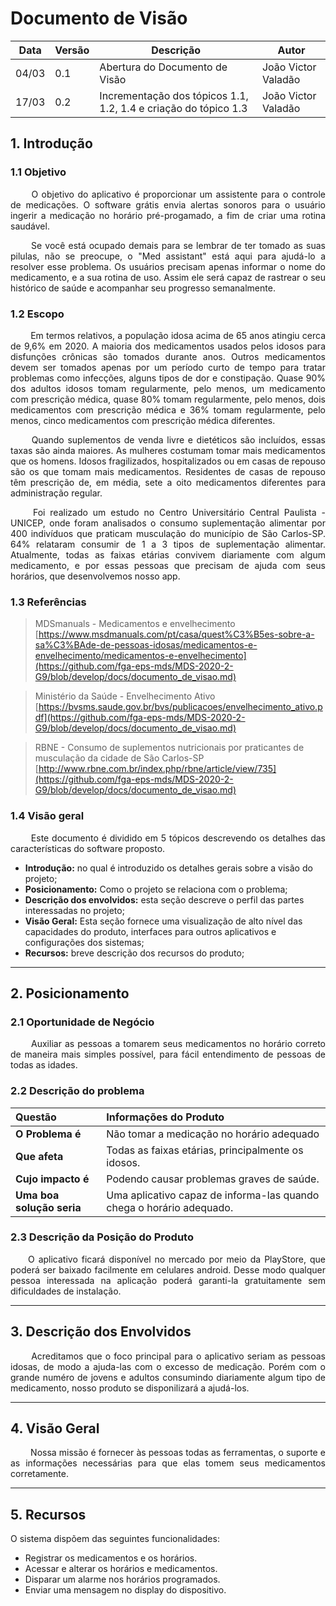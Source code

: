 # Documento de Visão
Data|Versão|Descrição|Autor
-|-|-|-
04/03|0.1|Abertura do Documento de Visão| João Victor Valadão|
17/03|0.2|Incrementação dos tópicos 1.1, 1.2, 1.4 e criação do tópico 1.3|João Victor Valadão|

## 1. <a name="1">Introdução</a>

### 1.1 <a name ="1_1">Objetivo</a>
<p align="justify"> &emsp;&emsp; O objetivo do aplicativo é proporcionar um assistente para o controle de medicações. O software grátis envia alertas sonoros para o usuário ingerir a medicação no horário pré-progamado, a fim de criar uma rotina saudável.</p>
<p align="justify"> &emsp;&emsp; Se você está ocupado demais para se lembrar de ter tomado as suas pilulas, não se preocupe, o "Med assistant" está aqui para ajudá-lo a resolver esse problema. Os usuários precisam apenas informar o nome do medicamento, e a sua rotina de uso. Assim ele será capaz de rastrear o seu histórico de saúde e acompanhar seu progresso semanalmente.</p>

### 1.2 <a name="1_2">Escopo</a>

<p align="justify"> &emsp;&emsp; Em termos relativos, a população idosa acima de 65 anos atingiu cerca de 9,6% em 2020. A maioria dos medicamentos usados pelos idosos para disfunções crônicas são tomados durante anos. Outros medicamentos devem ser tomados apenas por um período curto de tempo para tratar problemas como infecções, alguns tipos de dor e constipação. Quase 90% dos adultos idosos tomam regularmente, pelo menos, um medicamento com prescrição médica, quase 80% tomam regularmente, pelo menos, dois medicamentos com prescrição médica e 36% tomam regularmente, pelo menos, cinco medicamentos com prescrição médica diferentes.

<p align="justify"> &emsp;&emsp;  Quando suplementos de venda livre e dietéticos são incluídos, essas taxas são ainda maiores. As mulheres costumam tomar mais medicamentos que os homens. Idosos fragilizados, hospitalizados ou em casas de repouso são os que tomam mais medicamentos. Residentes de casas de repouso têm prescrição de, em média, sete a oito medicamentos diferentes para administração regular.  </p>

<p align="justify"> &emsp;&emsp;
 Foi realizado um estudo no Centro Universitário Central Paulista - UNICEP, onde foram analisados o consumo suplementação alimentar por 400 indivíduos que praticam musculação do município de São Carlos-SP. 64% relataram consumir de 1 a 3 tipos de suplementação alimentar. Atualmente, todas as faixas etárias convivem diariamente com algum medicamento, e por essas pessoas que precisam de ajuda com seus horários, que desenvolvemos nosso app.
 </p>

### 1.3 <a name="1_3">Referências</a>

> MDSmanuals - Medicamentos e envelhecimento  [https://www.msdmanuals.com/pt/casa/quest%C3%B5es-sobre-a-sa%C3%BAde-de-pessoas-idosas/medicamentos-e-envelhecimento/medicamentos-e-envelhecimento](https://github.com/fga-eps-mds/MDS-2020-2-G9/blob/develop/docs/documento_de_visao.md) 

> Ministério da Saúde - Envelhecimento Ativo  [https://bvsms.saude.gov.br/bvs/publicacoes/envelhecimento_ativo.pdf](https://github.com/fga-eps-mds/MDS-2020-2-G9/blob/develop/docs/documento_de_visao.md) 

> RBNE - Consumo de suplementos nutricionais por praticantes de musculação da cidade de São Carlos-SP  [http://www.rbne.com.br/index.php/rbne/article/view/735](https://github.com/fga-eps-mds/MDS-2020-2-G9/blob/develop/docs/documento_de_visao.md) 



### 1.4 <a name="1_4">Visão geral</a>
<p align="justify"> &emsp;&emsp; Este documento é dividido em 5 tópicos descrevendo os detalhes das características do software proposto.</p>

* **Introdução:** no qual é introduzido os detalhes gerais sobre a visão do projeto;
* **Posicionamento:** Como o projeto se relaciona com o problema;
* **Descrição dos envolvidos:** esta seção descreve o perfil das partes interessadas no projeto;
* **Visão Geral:** Esta seção fornece uma visualização de alto nível das capacidades do produto, interfaces para outros aplicativos e configurações dos sistemas;
* **Recursos:** breve descrição dos recursos do produto;


___

## 2. <a name="2">Posicionamento</a>

### 2.1 <a name="2_1">Oportunidade de Negócio</a>

<p align="justify">&emsp;&emsp; Auxiliar as pessoas a tomarem seus medicamentos no horário correto de maneira mais simples possível, para fácil entendimento de pessoas de todas as idades.</p>

### 2.2 <a name="2_2">Descrição do problema</a>

|**Questão**|**Informações do Produto**|
|:-|:-|
|**O Problema é**|Não tomar a medicação no horário adequado|
|**Que afeta**|Todas as faixas etárias, principalmente os idosos. |
|**Cujo impacto é**|Podendo causar problemas graves de saúde.|
|**Uma boa solução seria**|Uma aplicativo capaz de informa-las quando chega o horário adequado.|

### 2.3 <a name="2_3">Descrição da Posição do Produto</a>

<p align="justify">&emsp;&emsp;O aplicativo ficará disponível no mercado por meio da PlayStore, que poderá ser baixado facilmente em celulares android. Desse modo qualquer pessoa interessada na aplicação poderá garanti-la gratuitamente sem dificuldades de instalação.</p>

___

## 3. <a name="3">Descrição dos Envolvidos</a>

<p align="justify">&emsp;&emsp; Acreditamos que o foco principal para o aplicativo seriam as pessoas idosas, de modo a ajuda-las com o excesso de medicação. Porém com o grande numéro de jovens e adultos consumindo diariamente algum tipo de medicamento, nosso produto se disponilizará a ajudá-los. 

___

## 4. <a name="4">Visão Geral</a>
<p align="justify"> &emsp;&emsp; Nossa missão é fornecer às pessoas todas as ferramentas, o suporte e as informações necessárias para que elas tomem seus medicamentos corretamente.
</p>

___

## 5. <a name="5">Recursos</a>
O sistema dispõem das seguintes funcionalidades:<br />

* Registrar os medicamentos e os horários.
* Acessar e alterar os horários e medicamentos.
* Disparar um alarme nos horários programados.
* Enviar uma mensagem no display do dispositivo.</p>

